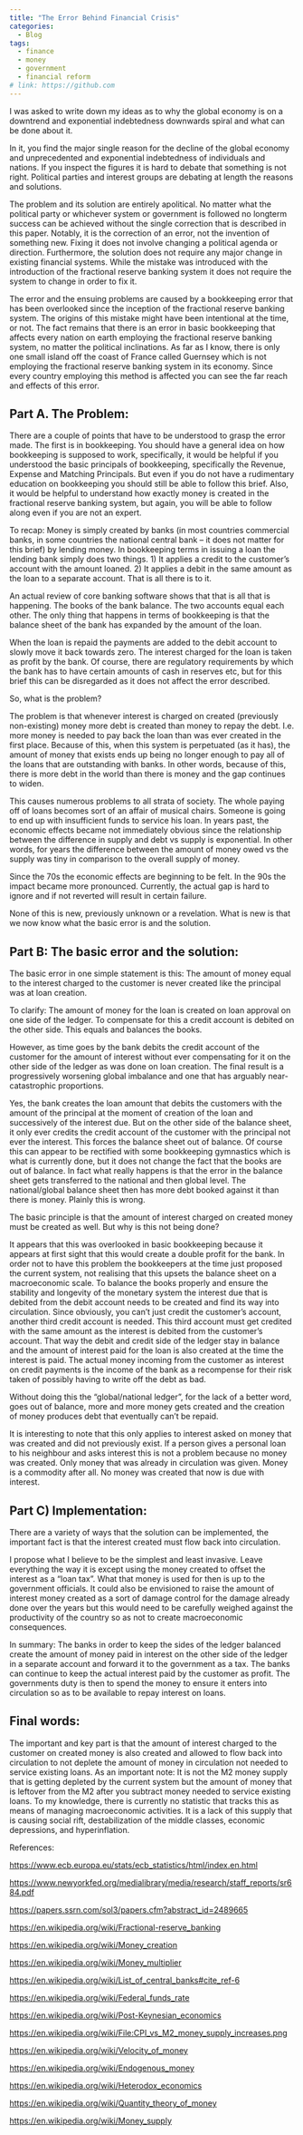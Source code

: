 ```yaml
---
title: "The Error Behind Financial Crisis"
categories:
  - Blog
tags:
  - finance
  - money
  - government
  - financial reform
# link: https://github.com
---
```


I was asked to write down my ideas as to why the global economy is on a downtrend and exponential indebtedness downwards spiral and what can be done about it.

In it, you find the major single reason for the decline of the global economy and unprecedented and exponential indebtedness of individuals and nations. If you inspect the figures it is hard to debate that something is not right. Political parties and interest groups are debating at length the reasons and solutions.

The problem and its solution are entirely apolitical. No matter what the political party or whichever system or government is followed no longterm success can be achieved without the single correction that is described in this paper. Notably,  it is the correction of an error, not the invention of something new. Fixing it does not involve changing a political agenda or direction. Furthermore, the solution does not require any major change in existing financial systems. While the mistake was introduced with the introduction of the fractional reserve banking system it does not require the system to change in order to fix it.

The error and the ensuing problems are caused by a bookkeeping error that has been overlooked since the inception of the fractional reserve banking system. The origins of this mistake might have been intentional at the time, or not. The fact remains that there is an error in basic bookkeeping that affects every nation on earth employing the fractional reserve banking system, no matter the political inclinations. As far as I know, there is only one small island off the coast of France called Guernsey which is not employing the fractional reserve banking system in its economy. Since every country employing this method is affected you can see the far reach and effects of this error.

## Part A. The Problem:

There are a couple of points that have to be understood to grasp the error made. The first is in bookkeeping. You should have a general idea on how bookkeeping is supposed to work, specifically, it would be helpful if you understood the basic principals of bookkeeping, specifically the Revenue, Expense and Matching Principals. But even if you do not have a rudimentary education on bookkeeping you should still be able to follow this brief. Also, it would be helpful to understand how exactly money is created in the fractional reserve banking system, but again, you will be able to follow along even if you are not an expert.

To recap: Money is simply created by banks (in most countries commercial banks, in some countries the national central bank – it does not matter for this brief) by lending money. In bookkeeping terms in issuing a loan the lending bank simply does two things. 1) It applies a credit to the customer’s account with the amount loaned. 2) It applies a debit in the same amount as the loan to a separate account. That is all there is to it.

An actual review of core banking software shows that that is all that is happening. The books of the bank balance. The two accounts equal each other. The only thing that happens in terms of bookkeeping is that the balance sheet of the bank has expanded by the amount of the loan.

When the loan is repaid the payments are added to the debit account to slowly move it back towards zero. The interest charged for the loan is taken as profit by the bank. Of course, there are regulatory requirements by which the bank has to have certain amounts of cash in reserves etc, but for this brief this can be disregarded as it does not affect the error described.

So, what is the problem? 

The problem is that whenever interest is charged on created (previously non-existing) money more debt is created than money to repay the debt. I.e. more money is needed to pay back the loan than was ever created in the first place. Because of this, when this system is perpetuated (as it has), the amount of money that exists ends up being no longer enough to pay all of the loans that are outstanding with banks. In other words, because of this, there is more debt in the world than there is money and the gap continues to widen.

This causes numerous problems to all strata of society. The whole paying off of loans becomes sort of an affair of musical chairs. Someone is going to end up with insufficient funds to service his loan. In years past, the economic effects became not immediately obvious since the relationship between the difference in supply and debt vs supply is exponential. In other words, for years the difference between the amount of money owed vs the supply was tiny in comparison to the overall supply of money.

Since the 70s the economic effects are beginning to be felt. In the 90s the impact became more pronounced. Currently, the actual gap is hard to ignore and if not reverted will result in certain failure.

None of this is new, previously unknown or a revelation. What is new is that we now know what the basic error is and the solution.

## Part B: The basic error and the solution:

The basic error in one simple statement is this: The amount of money equal to the interest charged to the customer is never created like the principal was at loan creation.

To clarify: The amount of money for the loan is created on loan approval on one side of the ledger. To compensate for this a credit account is debited on the other side. This equals and balances the books.

However, as time goes by the bank debits the credit account of the customer for the amount of interest without ever compensating for it on the other side of the ledger as was done on loan creation. The final result is a progressively worsening global imbalance and one that has arguably near-catastrophic proportions. 

Yes, the bank creates the loan amount that debits the customers with the amount of the principal at the moment of creation of the loan and successively of the interest due. But on the other side of the balance sheet, it only ever credits the credit account of the customer with the principal not ever the interest. This forces the balance sheet out of balance. Of course this can appear to be rectified with some bookkeeping gymnastics which is what is currently done, but it does not change the fact that the books are out of balance. In fact what really happens is that the error in the balance sheet gets transferred to the national and then global level. The national/global balance sheet then has more debt booked against it than there is money. Plainly this is wrong.

The basic principle is that the amount of interest charged on created money must be created as well. But why is this not being done?

It appears that this was overlooked in basic bookkeeping because it appears at first sight that this would create a double profit for the bank. In order not to have this problem the bookkeepers at the time just proposed the current system, not realising that this upsets the balance sheet on a macroeconomic scale. To balance the books properly and ensure the stability and longevity of the monetary system the interest due that is debited from the debit account needs to be created and find its way into circulation. Since obviously, you can’t just credit the customer’s account, another third credit account is needed. This third account must get credited with the same amount as the interest is debited from the customer’s account. That way the debit and credit side of the ledger stay in balance and the amount of interest paid for the loan is also created at the time the interest is paid. The actual money incoming from the customer as interest on credit payments is the income of the bank as a recompense for their risk taken of possibly having to write off the debt as bad.

Without doing this the “global/national ledger”, for the lack of a better word, goes out of balance, more and more money gets created and the creation of money produces debt that eventually can’t be repaid.

It is interesting to note that this only applies to interest asked on money that was created and did not previously exist. If a person gives a personal loan to his neighbour and asks interest this is not a problem because no money was created. Only money that was already in circulation was given. Money is a commodity after all. No money was created that now is due with interest. 

## Part C) Implementation:

There are a variety of ways that the solution can be implemented, the important fact is that the interest created must flow back into circulation.

I propose what I believe to be the simplest and least invasive. Leave everything the way it is except using the money created to offset the interest as a “loan tax”.  What that money is used for then is up to the government officials. It could also be envisioned to raise the amount of interest money created as a sort of damage control for the damage already done over the years but this would need to be carefully weighed against the productivity of the country so as not to create macroeconomic consequences.

In summary: The banks in order to keep the sides of the ledger balanced create the amount of money paid in interest on the other side of the ledger in a separate account and forward it to the government as a tax. The banks can continue to keep the actual interest paid by the customer as profit. The governments duty is then to spend the money to ensure it enters into circulation so as to be available to repay interest on loans.

## Final words:

The important and key part is that the amount of interest charged to the customer on created money is also created and allowed to flow back into circulation to not deplete the amount of money in circulation not needed to service existing loans. As an important note: It is not the M2 money supply that is getting depleted by the current system but the amount of money that is leftover from the M2 after you subtract money needed to service existing loans. To my knowledge, there is currently no statistic that tracks this as means of managing macroeconomic activities. It is a lack of this supply that is causing social rift, destabilization of the middle classes, economic depressions, and hyperinflation.

References:

https://www.ecb.europa.eu/stats/ecb_statistics/html/index.en.html

https://www.newyorkfed.org/medialibrary/media/research/staff_reports/sr684.pdf

https://papers.ssrn.com/sol3/papers.cfm?abstract_id=2489665

https://en.wikipedia.org/wiki/Fractional-reserve_banking

https://en.wikipedia.org/wiki/Money_creation

https://en.wikipedia.org/wiki/Money_multiplier

https://en.wikipedia.org/wiki/List_of_central_banks#cite_ref-6

https://en.wikipedia.org/wiki/Federal_funds_rate

https://en.wikipedia.org/wiki/Post-Keynesian_economics

https://en.wikipedia.org/wiki/File:CPI_vs_M2_money_supply_increases.png

https://en.wikipedia.org/wiki/Velocity_of_money

https://en.wikipedia.org/wiki/Endogenous_money

https://en.wikipedia.org/wiki/Heterodox_economics

https://en.wikipedia.org/wiki/Quantity_theory_of_money

https://en.wikipedia.org/wiki/Money_supply

